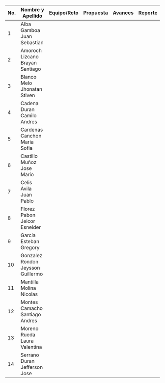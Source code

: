 | No. | Nombre y Apellido                | Equipo/Reto | Propuesta | Avances | Reporte |
|-----|----------------------------------|-------------|-----------|---------|---------|
| 1   | Alba Gamboa Juan Sebastian       |             |           |         |         |
| 2   | Amoroch Lizcano Brayan Santiago  |             |           |         |         |
| 3   | Blanco Melo Jhonatan Stiven      |             |           |         |         |
| 4   | Cadena Duran Camilo Andres       |             |           |         |         |
| 5   | Cardenas Canchon Maria Sofia     |             |           |         |         |
| 6   | Castillo Muñoz Jose Mario        |             |           |         |         |
| 7   | Celis Avila Juan Pablo           |             |           |         |         |
| 8   | Florez Pabon Jeicor Esneider     |             |           |         |         |
| 9   | Garcia Esteban Gregory           |             |           |         |         |
| 10  | Gonzalez Rondon Jeysson Guillermo|             |           |         |         |
| 11  | Mantilla Molina Nicolas          |             |           |         |         |
| 12  | Montes Camacho Santiago Andres   |             |           |         |         |
| 13  | Moreno Rueda Laura Valentina     |             |           |         |         |
| 14  | Serrano Duran Jefferson Jose     |             |           |         |         |
